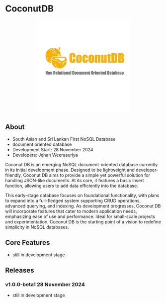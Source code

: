 # CoconutDB

<p align="center">
  <img src="./assest/CoconutDBnobg.png" alt="Alt text" height="300">
</p>


## About

- South Asian and Sri Lankan First NoSQL Database
- document oriented database
- Development Start: 28 November 2024
- Developers: Jehan Weerasuriya


Coconut DB is an emerging NoSQL document-oriented database currently in its initial development phase. Designed to be lightweight and developer-friendly, Coconut DB aims to provide a simple yet powerful solution for handling JSON-like documents. At its core, it features a basic insert function, allowing users to add data efficiently into the database.

This early-stage database focuses on foundational functionality, with plans to expand into a full-fledged system supporting CRUD operations, advanced querying, and indexing. As development progresses, Coconut DB will incorporate features that cater to modern application needs, emphasizing ease of use and performance. Ideal for small-scale projects and experimentation, Coconut DB is the starting point of a vision to redefine simplicity in NoSQL databases.


## Core Features

- still in development stage

## Releases

### v1.0.0-beta1 28 November 2024

- still in development stage


